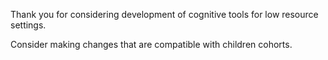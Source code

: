 Thank you for considering development of cognitive tools for low resource settings.

Consider making changes that are compatible with children cohorts. 
